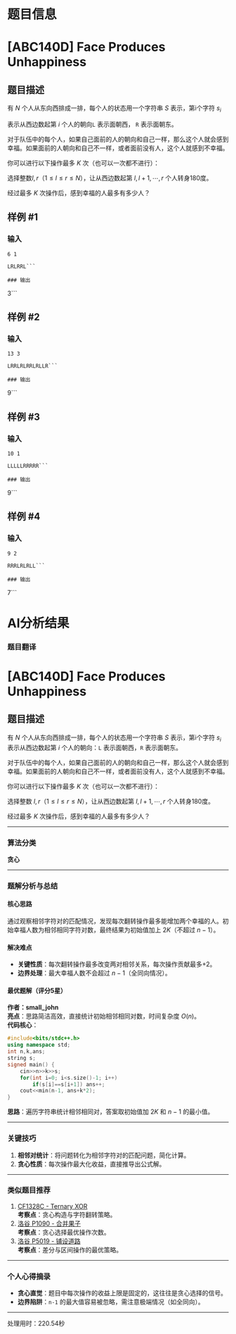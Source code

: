 # 题目信息

# [ABC140D] Face Produces Unhappiness

## 题目描述

有 $N$ 个人从东向西排成一排，每个人的状态用一个字符串 $S$ 表示，第i个字符 $s_i$

 表示从西边数起第 $i$ 个人的朝向```L```
表示面朝西， ```R``` 表示面朝东。

对于队伍中的每个人，如果自己面前的人的朝向和自己一样，那么这个人就会感到幸福。如果面前的人朝向和自己不一样，或者面前没有人，这个人就感到不幸福。

你可以进行以下操作最多 $K$ 次（也可以一次都不进行）：

选择整数$l,r（1≤l≤r≤N）$，让从西边数起第 $l,l+1,⋯,r$ 个人转身180度。

经过最多 $K$ 次操作后，感到幸福的人最多有多少人？

## 样例 #1

### 输入

```
6 1

LRLRRL```

### 输出

```
3```

## 样例 #2

### 输入

```
13 3

LRRLRLRRLRLLR```

### 输出

```
9```

## 样例 #3

### 输入

```
10 1

LLLLLRRRRR```

### 输出

```
9```

## 样例 #4

### 输入

```
9 2

RRRLRLRLL```

### 输出

```
7```

# AI分析结果



### 题目翻译

# [ABC140D] Face Produces Unhappiness

## 题目描述

有 $N$ 个人从东向西排成一排，每个人的状态用一个字符串 $S$ 表示，第i个字符 $s_i$ 表示从西边数起第 $i$ 个人的朝向：`L` 表示面朝西，`R` 表示面朝东。

对于队伍中的每个人，如果自己面前的人的朝向和自己一样，那么这个人就会感到幸福。如果面前的人朝向和自己不一样，或者面前没有人，这个人就感到不幸福。

你可以进行以下操作最多 $K$ 次（也可以一次都不进行）：

选择整数 $l,r（1≤l≤r≤N）$，让从西边数起第 $l,l+1,⋯,r$ 个人转身180度。

经过最多 $K$ 次操作后，感到幸福的人最多有多少人？

---

### 算法分类
**贪心**

---

### 题解分析与总结

#### 核心思路
通过观察相邻字符对的匹配情况，发现每次翻转操作最多能增加两个幸福的人。初始幸福人数为相邻相同字符对数，最终结果为初始值加上 $2K$（不超过 $n-1$）。

#### 解决难点
- **关键性质**：每次翻转操作最多改变两对相邻关系，每次操作贡献最多+2。
- **边界处理**：最大幸福人数不会超过 $n-1$（全同向情况）。

#### 最优题解（评分5星）

**作者：small_john**  
**亮点**：思路简洁高效，直接统计初始相邻相同对数，时间复杂度 $O(n)$。  
**代码核心**：
```cpp
#include<bits/stdc++.h>
using namespace std;
int n,k,ans;
string s;
signed main() {
    cin>>n>>k>>s;
    for(int i=0; i<s.size()-1; i++)
        if(s[i]==s[i+1]) ans++;
    cout<<min(n-1, ans+k*2);
}
```
**思路**：遍历字符串统计相邻相同对，答案取初始值加 $2K$ 和 $n-1$ 的最小值。

---

### 关键技巧
1. **相邻对统计**：将问题转化为相邻字符对的匹配问题，简化计算。
2. **贪心性质**：每次操作最大化收益，直接推导出公式解。

---

### 类似题目推荐
1. [CF1328C - Ternary XOR](https://codeforces.com/problemset/problem/1328/C)  
   **考察点**：贪心构造与字符翻转策略。
2. [洛谷 P1090 - 合并果子](https://www.luogu.com.cn/problem/P1090)  
   **考察点**：贪心选择最优操作次数。
3. [洛谷 P5019 - 铺设道路](https://www.luogu.com.cn/problem/P5019)  
   **考察点**：差分与区间操作的最优策略。

---

### 个人心得摘录
- **贪心直觉**：题目中每次操作的收益上限是固定的，这往往是贪心选择的信号。
- **边界陷阱**：`n-1` 的最大值容易被忽略，需注意极端情况（如全同向）。

---
处理用时：220.54秒